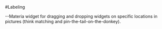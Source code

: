 #Labeling

--Materia widget for dragging and dropping widgets on specific locations in pictures (think matching and pin-the-tail-on-the-donkey).